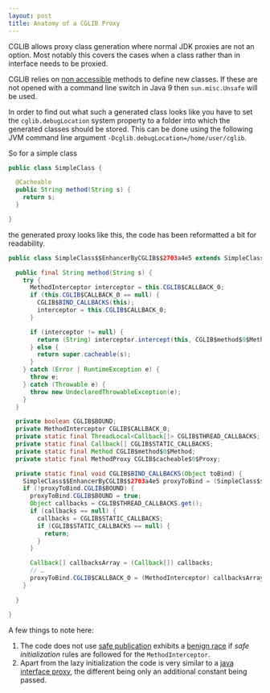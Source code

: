 ```yaml
---
layout: post
title: Anatomy of a CGLIB Proxy
---
```


CGLIB allows proxy class generation where normal JDK proxies are not an option. Most notably this covers the cases when a class rather than in interface needs to be proxied.

CGLIB relies on [non accessible](https://github.com/cglib/cglib/blob/master/cglib/src/main/java/net/sf/cglib/core/ReflectUtils.java) methods to define new classes. If these are not opened with a command line switch in Java 9 then `sun.misc.Unsafe` will be used.

In order to find out what such a generated class looks like you have to set the `cglib.debugLocation` system property to a folder into which the generated classes should be stored. This can be done using the following JVM command line argument `-Dcglib.debugLocation=/home/user/cglib`.


So for a simple class 

```java
public class SimpleClass {

  @Cacheable
  public String method(String s) {
    return s;
  }

}
```

the generated proxy looks like this, the code has been reformatted a bit for readability.

```java
public class SimpleClass$$EnhancerByCGLIB$$2703a4e5 extends SimpleClass {

  public final String method(String s) {
    try {
      MethodInterceptor interceptor = this.CGLIB$CALLBACK_0;
      if (this.CGLIB$CALLBACK_0 == null) {
        CGLIB$BIND_CALLBACKS(this);
        interceptor = this.CGLIB$CALLBACK_0;
      }

      if (interceptor != null) {
        return (String) interceptor.intercept(this, CGLIB$method$0$Method, new Object[] { s }, CGLIB$method$0$Proxy);
      } else {
        return super.cacheable(s);
      }
    } catch (Error | RuntimeException e) {
      throw e;
    } catch (Throwable e) {
      throw new UndeclaredThrowableException(e);
    }
  }

  private boolean CGLIB$BOUND;
  private MethodInterceptor CGLIB$CALLBACK_0;
  private static final ThreadLocal<Callback[]> CGLIB$THREAD_CALLBACKS;
  private static final Callback[] CGLIB$STATIC_CALLBACKS;
  private static final Method CGLIB$method$0$Method;
  private static final MethodProxy CGLIB$cacheable$0$Proxy;

  private static final void CGLIB$BIND_CALLBACKS(Object toBind) {
    SimpleClass$$EnhancerByCGLIB$$2703a4e5 proxyToBind = (SimpleClass$$EnhancerByCGLIB$$2703a4e5) toBind;
    if (!proxyToBind.CGLIB$BOUND) {
      proxyToBind.CGLIB$BOUND = true;
      Object callbacks = CGLIB$THREAD_CALLBACKS.get();
      if (callbacks == null) {
        callbacks = CGLIB$STATIC_CALLBACKS;
        if (CGLIB$STATIC_CALLBACKS == null) {
          return;
        }
      }

      Callback[] callbacksArray = (Callback[]) callbacks;
      // …
      proxyToBind.CGLIB$CALLBACK_0 = (MethodInterceptor) callbacksArray[0];
    }

  }

}
```

A few things to note here:

1. The code does not use [safe publication](https://shipilev.net/blog/2014/safe-public-construction/) exhibits a [benign race](https://shipilev.net/blog/2016/close-encounters-of-jmm-kind/#wishful-benign-is-resilient) if _safe initialization_ rules are followed for the `MethodInterceptor`.
1. Apart from the lazy initialization the code is very similar to a [java interface proxy](https://marschall.github.io/2017/07/11/java-proxy-anatomy.html), the different being only an additional constant being passed.



